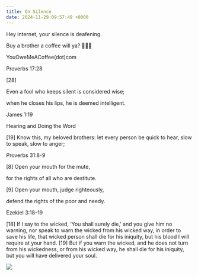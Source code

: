 ```yaml
---
title: On Silence
date: 2024-11-29 09:57:49 +0000
---
```


Hey internet, your silence is deafening.

Buy a brother a coffee will ya? 🙏🫶😘

YouOweMeACoffee(dot)com

Proverbs 17:28

[28] 

Even a fool who keeps silent is considered wise;

when he closes his lips, he is deemed intelligent.

James 1:19

Hearing and Doing the Word

[19] Know this, my beloved brothers: let every person be quick to hear, slow to speak, slow to anger;

Proverbs 31:8-9

[8] Open your mouth for the mute,

for the rights of all who are destitute. 

[9] Open your mouth, judge righteously,

defend the rights of the poor and needy.

Ezekiel 3:18-19

[18] If I say to the wicked, ‘You shall surely die,’ and you give him no warning, nor speak to warn the wicked from his wicked way, in order to save his life, that wicked person shall die for his iniquity, but his blood I will require at your hand. [19] But if you warn the wicked, and he does not turn from his wickedness, or from his wicked way, he shall die for his iniquity, but you will have delivered your soul.

![](/7e5cbd84c8b24995c43ac6b666b4d190.jpeg)